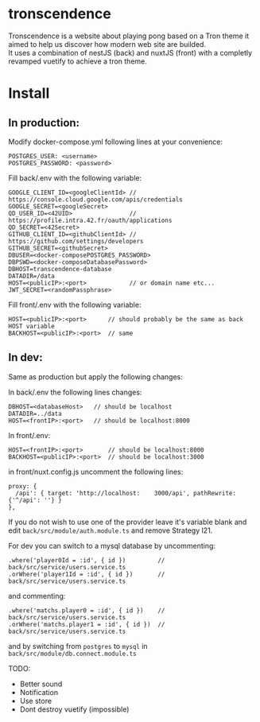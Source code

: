 # tronscendence

Tronscendence is a website about playing pong based on a Tron theme it aimed to help us discover how modern web site are builded.  
It uses a combination of nestJS (back) and nuxtJS (front) with a completly revamped vuetify to achieve a tron theme.

# Install
## In production:

Modify docker-compose.yml following lines at your convenience:
```
POSTGRES_USER: <username>
POSTGRES_PASSWORD: <password>
```

Fill back/.env with the following variable:
```
GOOGLE_CLIENT_ID=<googleClientId> // https://console.cloud.google.com/apis/credentials
GOOGLE_SECRET=<googleSecret>
QD_USER_ID=<42UID>                // https://profile.intra.42.fr/oauth/applications
QD_SECRET=<42Secret>
GITHUB_CLIENT_ID=<githubClientId> // https://github.com/settings/developers
GITHUB_SECRET=<githubSecret>
DBUSER=<docker-composePOSTGRES_PASSWORD>
DBPSWD=<docker-composeDatabasePassword>
DBHOST=transcendence-database
DATADIR=/data
HOST=<publicIP>:<port>            // or domain name etc...
JWT_SECRET=<randomPassphrase>
```

Fill front/.env with the following variable:
```
HOST=<publicIP>:<port>      // should probably be the same as back HOST variable
BACKHOST=<publicIP>:<port>  // same
```

## In dev:

Same as production but apply the following changes:

In back/.env the following lines changes:
```
DBHOST=<databaseHost>   // should be localhost
DATADIR=../data
HOST=<frontIP>:<port>   // should be localhost:8000
```

In front/.env:
```
HOST=<frontIP>:<port>       // should be localhost:8000
BACKHOST=<publicIP>:<port>  // should be localhost:3000
```

in front/nuxt.config.js uncomment the following lines:
```
proxy: {
  /api': { target: 'http://localhost:    3000/api', pathRewrite:{'^/api': ''} }
},
```

If you do not wish to use one of the provider leave it's variable blank and edit `back/src/module/auth.module.ts` and remove <provider>Strategy l21.  
  
For dev you can switch to a mysql database by uncommenting:

```
.where('player0Id = :id', { id })         // back/src/service/users.service.ts
.orWhere('player1Id = :id', { id })       // back/src/service/users.service.ts
```
and commenting:
```
.where('matchs.player0 = :id', { id })    // back/src/service/users.service.ts
.orWhere('matchs.player1 = :id', { id })  // back/src/service/users.service.ts
```
  
and by switching from `postgres` to `mysql` in `back/src/module/db.connect.module.ts`

  
TODO:
- Better sound
- Notification
- Use store
- Dont destroy vuetify (impossible)
